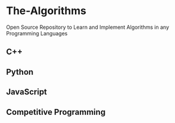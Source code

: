 # The-Algorithms
Open Source Repository to Learn and Implement Algorithms in any Programming Languages

## C++

## Python

## JavaScript

## Competitive Programming
